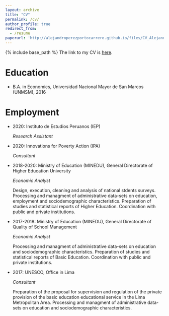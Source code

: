 ```yaml
---
layout: archive
title: "CV"
permalink: /cv/
author_profile: true
redirect_from:
  - /resume
paperurl: 'http://alejandroperezportocarrero.github.io/files/CV_Alejandro_Perez_Portocarrero.pdf'  
---
```


{% include base_path %}
The link to my CV is [here](http://alejandroperezportocarrero.github.io/files/CV_Alejandro_Perez_Portocarrero.pdf). 

Education
======
* B.A. in Economics, Universidad Nacional Mayor de San Marcos (UNMSM), 2016


Employment
======

* 2020: Instituto de Estudios Peruanos (IEP)

    *Research Assistant*
    
* 2020: Innovations for Poverty Action (IPA)

    *Consultant*
    
* 2018-2020: Ministry of Education (MINEDU), General Directorate of Higher Education University

    *Economic Analyst*
  
    Design, execution, cleaning and analysis of national stdents surveys. Processing and
managment of administrative data-sets on education, employment and sociodemographic characteristics. Preparation of studies and statistical reports of Higher Education. Coordination with public and private institutions.

* 2017-2018: Ministry of Education (MINEDU), General Directorate of Quality of School Management

    *Economic Analyst*
  
    Processing and managment of administrative data-sets on education and sociodemographic characteristics. Preparation of studies and statistical reports of Basic Education. Coordination with public and private institutions.

* 2017: UNESCO, Office in Lima

    *Consultant*
  
    Preparation of the proposal for supervision and regulation of the private provision of the basic education educational service in the Lima Metropolitan Area. Processing and managment of administrative data-sets on education and sociodemographic characteristics.



